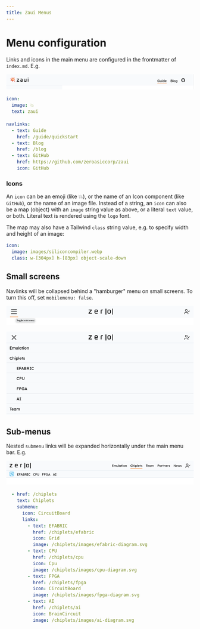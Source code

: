 ```yaml
---
title: Zaui Menus
---
```


# Menu configuration

Links and icons in the main menu are configured in the frontmatter of `index.md`. E.g.

![sub-menu screenshot](images/menu.png)

```yaml
icon:
  image: 💥
  text: zaui

navlinks:
  - text: Guide
    href: /guide/quickstart
  - text: Blog
    href: /blog
  - text: GitHub
    href: https://github.com/zeroasiccorp/zaui
    icon: GitHub
```

### Icons

An `icon` can be an emoji (like 💥), or the name of an Icon component (like `GitHub`), or the name of an image file. Instead of a string, an `icon` can also be a map (object) with an `image` string value as above, or a literal `text` value, or both. Literal text is rendered using the `logo` font.

The map may also have a Tailwind `class` string value, e.g. to specify width and height of an image:
```yaml
icon:
  image: images/siliconcompiler.webp
  class: w-[304px] h-[83px] object-scale-down
```

## Small screens

Navlinks will be collapsed behind a "hamburger" menu on small screens. To turn this off, set `mobilemenu: false`.

![mobile menu collapsed screenshot](images/mobile-menu.png)

![mobile menu expanded screenshot](images/mobile-sub-menu.png)

## Sub-menus

Nested `submenu` links will be expanded horizontally under the main menu bar. E.g.

![sub-menu mobile screenshot](images/sub-menu.png)

```yaml
  - href: /chiplets
    text: Chiplets
    submenu:
      icon: CircuitBoard
      links:
        - text: EFABRIC
          href: /chiplets/efabric
          icon: Grid
          image: /chiplets/images/efabric-diagram.svg
        - text: CPU
          href: /chiplets/cpu
          icon: Cpu
          image: /chiplets/images/cpu-diagram.svg
        - text: FPGA
          href: /chiplets/fpga
          icon: CircuitBoard
          image: /chiplets/images/fpga-diagram.svg
        - text: AI
          href: /chiplets/ai
          icon: BrainCircuit
          image: /chiplets/images/ai-diagram.svg
```


